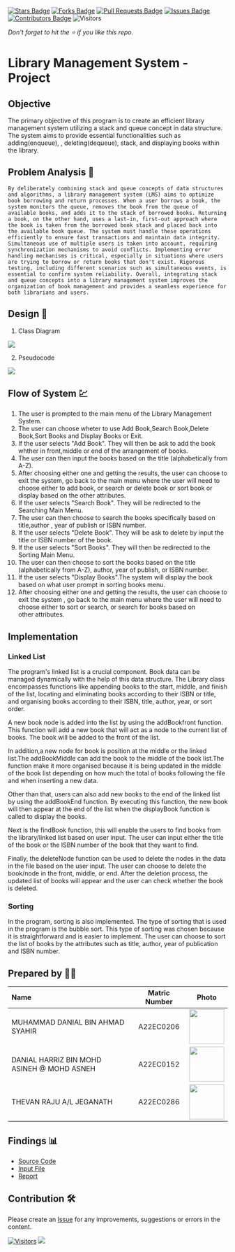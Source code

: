 [![Stars Badge](https://img.shields.io/github/stars/jjn7702/SECJ2013-DSA)](https://github.com/jjn7702/SECJ2013-DSA/Submission/Sample/stargazers)
[![Forks Badge](https://img.shields.io/github/forks/jjn7702/SECJ2013-DSA)](https://github.com/jjn7702/SECJ2013-DSA/Submission/Sample/network/members)
[![Pull Requests Badge](https://img.shields.io/github/issues-pr/jjn7702/SECJ2013-DSA)](https://github.com/jjn7702/SECJ2013-DSA/Submission/Sample/pulls)
[![Issues Badge](https://img.shields.io/github/issues/jjn7702/SECJ2013-DSA)](https://github.com/jjn7702/SECJ2013-DSA/Submission/Sample/issues)
[![Contributors Badge](https://img.shields.io/github/contributors/jjn7702/SECJ2013-DSA?color=2b9348)](https://github.com/jjn7702/SECJ2013-DSA/Submission/Sample/graphs/contributors)
![Visitors](https://api.visitorbadge.io/api/visitors?path=https%3A%2F%2Fgithub.com%2Fjjn7702%2FSECJ2013-DSA%2FSubmission%2FSample&labelColor=%23d9e3f0&countColor=%23697689&style=flat)

_Don't forget to hit the :star: if you like this repo._

# Library Management System - Project
## Objective
The primary objective of this program is to create an efficient library management system utilizing a stack and queue concept in data structure. The system aims to provide essential functionalities such as adding(enqueue), , deleting(dequeue), stack, and displaying books within the library.


## Problem Analysis 📝
	By deliberately combining stack and queue concepts of data structures and algorithms, a library management system (LMS) aims to optimize book borrowing and return processes. When a user borrows a book, the system monitors the queue, removes the book from the queue of available books, and adds it to the stack of borrowed books. Returning a book, on the other hand, uses a last-in, first-out approach where the book is taken from the borrowed book stack and placed back into the available book queue. The system must handle these operations efficiently to ensure fast transactions and maintain data integrity. Simultaneous use of multiple users is taken into account, requiring synchronization mechanisms to avoid conflicts. Implementing error handling mechanisms is critical, especially in situations where users are trying to borrow or return books that don't exist. Rigorous testing, including different scenarios such as simultaneous events, is essential to confirm system reliability. Overall, integrating stack and queue concepts into a library management system improves the organization of book management and provides a seamless experience for both librarians and users.

## Design 🎨

1. Class Diagram
<img src="https://github.com/jjn7702/SECJ2013-DSA/blob/main/Submission/sec02/DTD/Project/ClassDiagramProject.drawio.png">

2. Pseudocode
<img src="https://github.com/jjn7702/SECJ2013-DSA/blob/main/Submission/sec02/DTD/Assignment2/Pseudocode.png">


## Flow of System 💹
1. The user is prompted to the main menu of the Library Management System.
2. The user can choose wheter to use Add Book,Search Book,Delete Book,Sort Books and Display Books or Exit.
3. If the user selects "Add Book". They will then be ask to add the book whther in front,middle or end of the arrangement of books.
4. The user can then input the books based on the title (alphabetically from A-Z).
5. After choosing either one and getting the results, the user can choose to exit the system, go back to the main menu where the user will need to choose either to add book, or search or delete book or sort book or display based on the other attributes.
6. If the user selects "Search Book". They will be redirected to the Searching Main Menu.
7. The user can then choose to search the books specifically based on title,author , year of publish or ISBN number.
8. If the user selects "Delete Book". They will be ask to delete by input the title or ISBN number of the book.
9. If the user selects "Sort Books". They will then be redirected to the Sorting Main Menu.
10. The user can then choose to sort the books based on the title (alphabetically from A-Z), author, year of publish, or ISBN number.
11. If the user selects "Display Books".The system will display the book based on what user prompt in sorting books menu.
12. After choosing either one and getting the results, the user can choose to exit the system , go back to the main menu where the user will need to choose either to sort or search, or search for books based on other attributes.

## Implementation

### Linked List
The program's linked list is a crucial component. Book data can be managed dynamically with the help of this data structure. The Library class encompasses functions like appending books to the start, middle, and finish of the list, locating and eliminating books according to their ISBN or title, and organising books according to their ISBN, title, author, year, or sort order.

A new book node is added into the list by using the addBookfront function. This function will add a new book that will act as a node to the current list of books. The book will be added to the front of the list.

In addition,a new node for book is position at the middle or the linked list.The addBookMiddle can add the book to the middle of the book list.The function make it more organised because it is being updated in the middle of the book list depending on how much the total of books following the file and when inserting a new data.

Other than that, users can also add new books to the end of the linked list by using the addBookEnd function. By executing this function, the new book will then appear at the end of the list when the displayBook function is called to display the books.

Next is the findBook function, this will enable the users to find books from the library/linked list based on user input. The user can input either the title of the book or the ISBN number of the book that they want to find.

Finally, the deleteNode function can be used to delete the nodes in the data in the file based on the user input. The user can choose to delete the book/node in the front, middle, or end. After the deletion process, the updated list of books will appear and the user can check whether the book is deleted.



### Sorting
In the program, sorting is also implemented. The type of sorting that is used in the program is the bubble sort. This type of sorting was chosen because it is straightforward and is easier to implement. The user can choose to sort the list of books by the attributes such as title, author, year of publication and ISBN number.




## Prepared by 🧑‍💻

| Name             | Matric Number | Photo                                                         |
| :---------------- | :-------------: | :------------------------------------------------------------: |
| MUHAMMAD DANIAL BIN AHMAD SYAHIR   | A22EC0206        | <a href="https://www.freepik.com/icon/graduated_4537051" title="Icon by Trazobanana"><img src="https://avatars.githubusercontent.com/u/129204039?v=4" width=80px, height=80px>     |
| DANIAL HARRIZ BIN MOHD ASINEH @ MOHD ASNEH      | A22EC0152        | <a href="https://www.freepik.com/icon/graduated_4537051" title="Icon by Trazobanana"><img src="https://avatars.githubusercontent.com/u/118705607?v=4" width=80px, height=80px>         |
| THEVAN RAJU A/L JEGANATH       | A22EC0286        | <a href="https://www.freepik.com/icon/graduated_4537051" title="Icon by Trazobanana"><img src="https://avatars.githubusercontent.com/u/128228505?v=4" width=80px, height=80px>         |


## Findings 📊

- [Source Code](./Project.cpp)
- [Input File](./book.txt)
- [Report](./Assignment_2_DSA_(DTD).pdf)

## Contribution 🛠️
Please create an [Issue](https://github.com/jjn7702/SECJ2013-DSA/Submission/Sample/issues) for any improvements, suggestions or errors in the content.

[![Visitors](https://api.visitorbadge.io/api/visitors?path=https%3A%2F%2Fgithub.com%2Fjjn7702&labelColor=%23697689&countColor=%23555555&style=plastic)](https://visitorbadge.io/status?path=https%3A%2F%2Fgithub.com%2Fjjn7702)
![](https://hit.yhype.me/github/profile?user_id=81284918)



